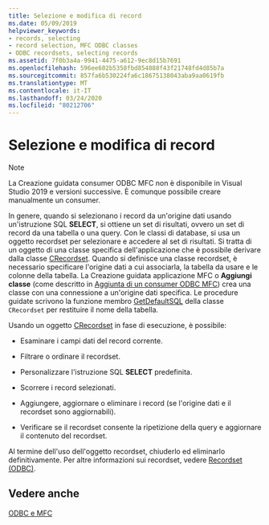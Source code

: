 ```yaml
---
title: Selezione e modifica di record
ms.date: 05/09/2019
helpviewer_keywords:
- records, selecting
- record selection, MFC ODBC classes
- ODBC recordsets, selecting records
ms.assetid: 7f0b3a4a-9941-4475-a612-9ec8d15b7691
ms.openlocfilehash: 596ee602b5358fbd854888f43f21748fd4d85b7a
ms.sourcegitcommit: 857fa6b530224fa6c18675138043aba9aa0619fb
ms.translationtype: MT
ms.contentlocale: it-IT
ms.lasthandoff: 03/24/2020
ms.locfileid: "80212706"
---
```

# <a name="selecting-and-manipulating-records"></a>Selezione e modifica di record

> [!NOTE]
> La Creazione guidata consumer ODBC MFC non è disponibile in Visual Studio 2019 e versioni successive. È comunque possibile creare manualmente un consumer.

In genere, quando si selezionano i record da un'origine dati usando un'istruzione SQL **SELECT**, si ottiene un set di risultati, ovvero un set di record da una tabella o una query. Con le classi di database, si usa un oggetto recordset per selezionare e accedere al set di risultati. Si tratta di un oggetto di una classe specifica dell'applicazione che è possibile derivare dalla classe [CRecordset](../../mfc/reference/crecordset-class.md). Quando si definisce una classe recordset, è necessario specificare l'origine dati a cui associarla, la tabella da usare e le colonne della tabella. La Creazione guidata applicazione MFC o **Aggiungi classe** (come descritto in [Aggiunta di un consumer ODBC MFC](../../mfc/reference/adding-an-mfc-odbc-consumer.md)) crea una classe con una connessione a un'origine dati specifica. Le procedure guidate scrivono la funzione membro [GetDefaultSQL](../../mfc/reference/crecordset-class.md#getdefaultsql) della classe `CRecordset` per restituire il nome della tabella.

Usando un oggetto [CRecordset](../../mfc/reference/crecordset-class.md) in fase di esecuzione, è possibile:

- Esaminare i campi dati del record corrente.

- Filtrare o ordinare il recordset.

- Personalizzare l'istruzione SQL **SELECT** predefinita.

- Scorrere i record selezionati.

- Aggiungere, aggiornare o eliminare i record (se l'origine dati e il recordset sono aggiornabili).

- Verificare se il recordset consente la ripetizione della query e aggiornare il contenuto del recordset.

Al termine dell'uso dell'oggetto recordset, chiuderlo ed eliminarlo definitivamente. Per altre informazioni sui recordset, vedere [Recordset (ODBC)](../../data/odbc/recordset-odbc.md).

## <a name="see-also"></a>Vedere anche

[ODBC e MFC](../../data/odbc/odbc-and-mfc.md)
